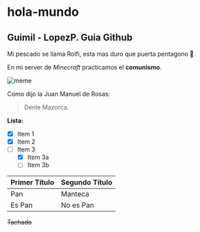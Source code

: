 # hola-mundo
## Guimil - LopezP. Guia Github

Mi pescado se llama Rolfi, esta mas duro que puerta pentagono  :eggplant:

En mi server de *Minecraft* practicamos el **comunismo**.

![meme](https://i.redd.it/b9gbqn1czkp21.jpg)

Como dijo la Juan Manuel de Rosas:

> Denle Mazorca.


__Lista:__
- [X] Item 1
- [X] Item 2
- [ ] Item 3
   - [X] Item 3a
   - [ ] Item 3b
   
Primer Título | Segundo Título
------------ | -------------
Pan | Manteca
Es Pan | No es Pan

~~Tachado~~
